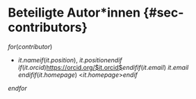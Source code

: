<!-- Diese Datei wird automatisch überschrieben, bitte contributors.yml anpassen! -->

# Beteiligte Autor*innen {#sec-contributors}

$for(contributor)$
* $it.name$$if(it.position)$, $it.position$$endif$\
  $if(it.orcid)$<https://orcid.org/$it.orcid$>$endif$$if(it.email)$ $it.email$ $endif$$if(it.homepage)$ <$it.homepage$>$endif$

$endfor$

